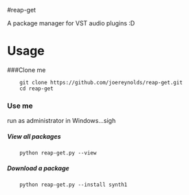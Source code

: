 #reap-get

A package manager for VST audio plugins :D

# Usage

###Clone me

```
    git clone https://github.com/joereynolds/reap-get.git
    cd reap-get
```

### Use me 

run as administrator in Windows...sigh

##### View all packages
```
    python reap-get.py --view 
```
##### Download a package
```
    python reap-get.py --install synth1
```

